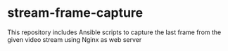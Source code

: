 # stream-frame-capture
This repository includes Ansible scripts to capture the last frame from the given video stream using Nginx as web server
